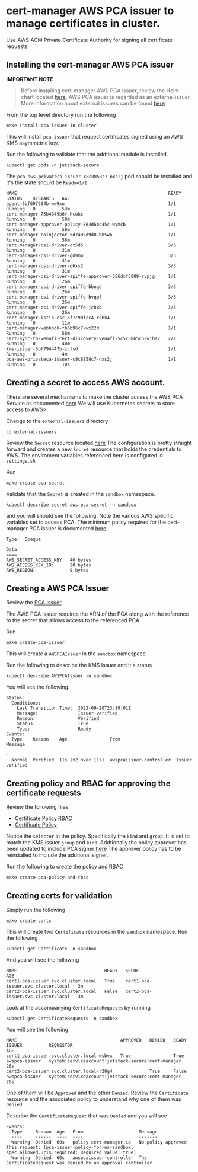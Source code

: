 # cert-manager AWS PCA issuer to manage certificates in cluster. 
Use AWS ACM Private Certificate Authority for signing all certificate requests


## Installing the cert-manager AWS PCA issuer

**IMPORTANT NOTE**
> Before installing cert-manager AWS PCA issuer, review the Helm chart located [here](../external-issuers/pca/templates/values.yaml). 
AWS PCA issuer is regarded as an external issuer. More information about external issuers can be found [here](https://cert-manager.io/docs/configuration/external/)


From the top level directory run the following 
```
make install-pca-issuer-in-cluster
```
This will install `pca-issuer` that request certificates signed using an AWS KMS asymmetric key. 


Run the following to validate that the addtional module is installed.
```
kubectl get pods -n jetstack-secure
```
The `pca-aws-privateca-issuer-c8c8858c7-nxs2j` pod should be installed and it's the state should be `Ready=1/1`

```
NAME                                                         READY   STATUS    RESTARTS   AGE
agent-6bf697664b-ww9xn                                       1/1     Running   0          53m
cert-manager-75b4649b6f-hcwkc                                1/1     Running   0          58m
cert-manager-approver-policy-864d6bc45c-wvmcb                1/1     Running   0          58m
cert-manager-cainjector-5d7485d9d8-h85wn                     1/1     Running   0          58m
cert-manager-csi-driver-ct5d5                                3/3     Running   0          31m
cert-manager-csi-driver-gd9mw                                3/3     Running   0          31m
cert-manager-csi-driver-q6xs2                                3/3     Running   0          31m
cert-manager-csi-driver-spiffe-approver-656dcf5889-rvpjg     1/1     Running   0          26m
cert-manager-csi-driver-spiffe-bbngd                         3/3     Running   0          26m
cert-manager-csi-driver-spiffe-hvqpf                         3/3     Running   0          26m
cert-manager-csi-driver-spiffe-jch8b                         3/3     Running   0          26m
cert-manager-istio-csr-5f7c9dfcc4-rsbk4                      1/1     Running   0          11m
cert-manager-webhook-fb6b96c7-wx22d                          1/1     Running   0          58m
cert-sync-to-venafi-cert-discovery-venafi-5c5c5865c5-wjhs7   2/2     Running   0          40m
kms-issuer-5bf794447b-zcfsd                                  1/1     Running   0          4m
pca-aws-privateca-issuer-c8c8858c7-nxs2j                     1/1     Running   0          10s
```

## Creating a secret to access AWS account. 

There are several mechanisms to make the cluster access the AWS PCA Service as documented [here](https://github.com/cert-manager/aws-privateca-issuer#supported-workflows)
We will use Kubernetes secrets to store access to AWS>

Change to the `external-issuers` directory
```
cd external-issuers
```

Review the `Secret` resource located [here](../external-issuers/pca/templates/aws-secret.yaml)
The configuration is pretty straight forward and creates a new `Secret` resource that holds the credentials to AWS. The enviroment variables referenced here is configured in `settings.sh` 

Run
 ```
 make create-pca-secret
 ```

Validate that the `Secret` is created in the `sandbox` namespace. 
```
kubectl describe secret aws-pca-secret -n sandbox
```
and you will should see the following. Note the various AWS specific variables set to access PCA. The minimum policy required for the cert-manager PCA issuer is documented [here](https://github.com/cert-manager/aws-privateca-issuer#configuration)

```
Type:  Opaque

Data
====
AWS_SECRET_ACCESS_KEY:  40 bytes
AWS_ACCESS_KEY_ID:      20 bytes
AWS_REGION:             9 bytes

```

## Creating a AWS PCA Issuer

Review the [PCA Issuer](../external-issuers/pca/templates/aws-pca-issuer.yaml) 

The AWS PCA issuer requires the ARN of the PCA along with the reference to the secret that allows access to the referenced PCA

Run
```
make create-pca-issuer
```

This will create a `AWSPCAIssuer` in the `sandbox` namespace. 

Run the following to describe the KMS Issuer and it's status
```
kubectl describe AWSPCAIssuer -n sandbox
```

You will see the following. 

```
Status:
  Conditions:
    Last Transition Time:  2022-09-20T23:19:01Z
    Message:               Issuer verified
    Reason:                Verified
    Status:                True
    Type:                  Ready
Events:
  Type    Reason    Age                From                     Message
  ----    ------    ----               ----                     -------
  Normal  Verified  11s (x2 over 11s)  awspcaissuer-controller  Issuer verified
```

## Creating policy and RBAC for approving the certificate requests

Review the following files 
- [Certificate Policy RBAC](../external-issuers/pca/config/cert-policy-rbac.yaml)
- [Certificate Policy](../external-issuers/pca/config/cert-policy.yaml)

Notice the `selector` in the policy. Specifically the `kind` and `group`. It is set to match the KMS issuer `group` and `kind`. Addtionally the policy approver has been updated to include PCA signer [here](../certificate-approver/approver-policy/values.yaml) The approver policy has to be reinstalled to include the addtional signer.   

Run the following to create the policy and RBAC
```
make create-pca-policy-and-rbac
```

## Creating certs for validation

Simply run the following 
```
make create-certs
```

This will create two `Certificate` resources in the `sandbox` namespace. Run the following

```
kubectl get Certificate -n sandbox
```
And you will see the following 

```
NAME                                 READY   SECRET                               AGE
cert1-pca-issuer.svc.cluster.local   True    cert1-pca-issuer.svc.cluster.local   3m
cert2-pca-issuer.svc.cluster.local   False   cert2-pca-issuer.svc.cluster.local   3m
```

Look at the accompanying `CertificateRequests` by running 

```
kubectl get CertificateRequests -n sandbox
```
You will see the following 

```
NAME                                       APPROVED   DENIED   READY   ISSUER          REQUESTOR                                            AGE
cert1-pca-issuer.svc.cluster.local-wsbvx   True                True    awspca-issuer   system:serviceaccount:jetstack-secure:cert-manager   26s
cert2-pca-issuer.svc.cluster.local-r28g4              True     False   awspca-issuer   system:serviceaccount:jetstack-secure:cert-manager   26s
```

One of them will be `Approved` and the other `Denied`. Review the `Certificate` resource and the associated policy to understand why one of them was `Denied`

Describe the `CertificateRequest` that was `Denied` and you will see

```
Events:
  Type     Reason  Age   From                     Message
  ----     ------  ----  ----                     -------
  Warning  Denied  60s   policy.cert-manager.io   No policy approved this request: [pca-issuer-policy-for-ns-sandbox: spec.allowed.uris.required: Required value: true]
  Warning  Denied  60s   awspcaissuer-controller  The CertificateRequest was denied by an approval controller

```